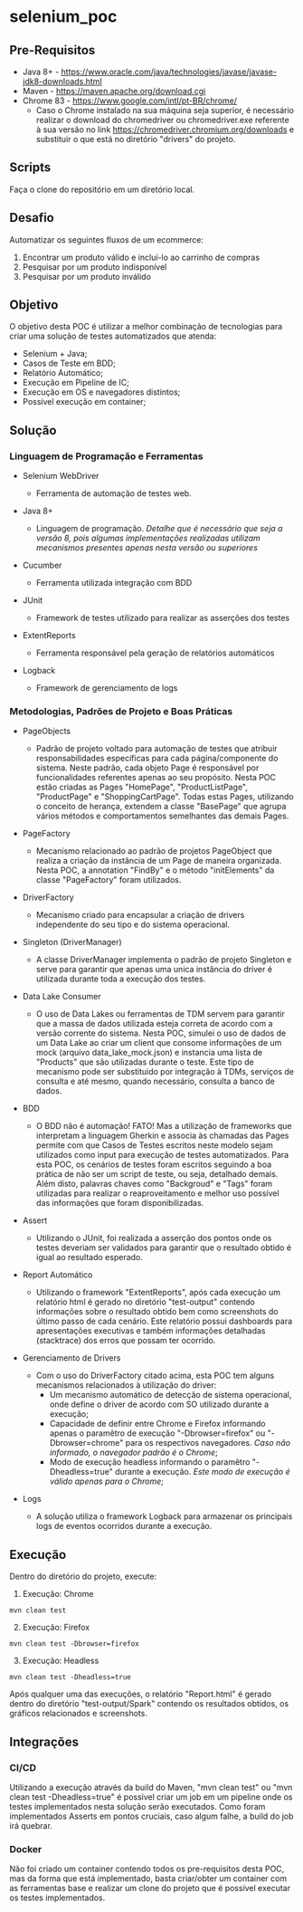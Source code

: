 # selenium_poc
## Pre-Requisitos
- Java 8+ - https://www.oracle.com/java/technologies/javase/javase-jdk8-downloads.html
- Maven - https://maven.apache.org/download.cgi
- Chrome 83 - https://www.google.com/intl/pt-BR/chrome/
  - Caso o Chrome instalado na sua máquina seja superior, é necessário realizar o download do chromedriver ou chromedriver.exe referente à sua versão no link https://chromedriver.chromium.org/downloads e substituir o que está no diretório "drivers" do projeto. 

## Scripts

Faça o clone do repositório em um diretório local.

## Desafio

Automatizar os seguintes fluxos de um ecommerce:
1. Encontrar um produto válido e incluí-lo ao carrinho de compras
2. Pesquisar por um produto indisponível
3. Pesquisar por um produto inválido

## Objetivo

O objetivo desta POC é utilizar a melhor combinação de tecnologias para criar uma solução de testes automatizados que atenda:
- Selenium + Java;
- Casos de Teste em BDD;
- Relatório Automático;
- Execução em Pipeline de IC;
- Execução em OS e navegadores distintos;
- Possível execução em container;

## Solução

### Linguagem de Programação e Ferramentas

- Selenium WebDriver
  - Ferramenta de automação de testes web.

- Java 8+
  - Linguagem de programação. *Detalhe que é necessário que seja a versão 8, pois algumas implementações realizadas utilizam mecanismos presentes apenas nesta versão ou superiores*

- Cucumber
  - Ferramenta utilizada integração com BDD
  
- JUnit
  - Framework de testes utilizado para realizar as asserções dos testes

- ExtentReports
  - Ferramenta responsável pela geração de relatórios automáticos

- Logback
  - Framework de gerenciamento de logs
  
### Metodologias, Padrões de Projeto e Boas Práticas

- PageObjects
  - Padrão de projeto voltado para automação de testes que atribuir responsabilidades específicas para cada página/componente do sistema. Neste padrão, cada objeto Page é responsável por funcionalidades referentes apenas ao seu propósito. Nesta POC estão criadas as Pages "HomePage", "ProductListPage", "ProductPage" e "ShoppingCartPage". Todas estas Pages, utilizando o conceito de herança, extendem a classe "BasePage" que agrupa vários métodos e comportamentos semelhantes das demais Pages.

- PageFactory
  - Mecanismo relacionado ao padrão de projetos PageObject que realiza a criação da instância de um Page de maneira organizada. Nesta POC, a annotation "FindBy" e o método "initElements" da classe "PageFactory" foram utilizados.

- DriverFactory
  - Mecanismo criado para encapsular a criação de drivers independente do seu tipo e do sistema operacional. 

- Singleton (DriverManager)
  - A classe DriverManager implementa o padrão de projeto Singleton e serve para garantir que apenas uma unica instância do driver é utilizada durante toda a execução dos testes.

- Data Lake Consumer
  - O uso de Data Lakes ou ferramentas de TDM servem para garantir que a massa de dados utilizada esteja correta de acordo com a versão corrente do sistema. Nesta POC, simulei o uso de dados de um Data Lake ao criar um client que consome informações de um mock (arquivo data_lake_mock.json) e instancia uma lista de "Products" que são utilizadas durante o teste. Este tipo de mecanismo pode ser substituido por integração à TDMs, serviços de consulta e até mesmo, quando necessário, consulta a banco de dados.

- BDD
  - O BDD não é automação! FATO! Mas a utilização de frameworks que interpretam a linguagem Gherkin e associa às chamadas das Pages permite com que Casos de Testes escritos neste modelo sejam utilizados como input para execução de testes automatizados. Para esta POC, os cenários de testes foram escritos seguindo a boa prática de não ser um script de teste, ou seja, detalhado demais. Além disto, palavras chaves como "Backgroud" e "Tags" foram utilizadas para realizar o reaproveitamento e melhor uso possível das informações que foram disponibilizadas.

- Assert
  - Utilizando o JUnit, foi realizada a asserção dos pontos onde os testes deveriam ser validados para garantir que o resultado obtido é igual ao resultado esperado.

- Report Automático
  - Utilizando o framework "ExtentReports", após cada execução um relatório html é gerado no diretório "test-output" contendo informações sobre o resultado obtido bem como screenshots do último passo de cada cenário. Este relatório possui dashboards para apresentações executivas e também informações detalhadas (stacktrace) dos erros que possam ter ocorrido.

- Gerenciamento de Drivers
  - Com o uso do DriverFactory citado acima, esta POC tem alguns mecanismos relacionados à utilização do driver:
    - Um mecanismo automático de detecção de sistema operacional, onde define o driver de acordo com SO utilizado durante a execução;
	- Capacidade de definir entre Chrome e Firefox informando apenas o paramêtro de execução "-Dbrowser=firefox" ou "-Dbrowser=chrome" para os respectivos navegadores. *Caso não informado, o navegador padrão é o Chrome*;
	- Modo de execução headless informando o paramêtro "-Dheadless=true" durante a execução. *Este modo de execução é válido apenas para o Chrome*;

- Logs
  - A solução utiliza o framework Logback para armazenar os principais logs de eventos ocorridos durante a execução.  


## Execução

Dentro do diretório do projeto, execute:

  1. Execução: Chrome

```
mvn clean test
```
	
  2. Execução: Firefox

```
mvn clean test -Dbrowser=firefox
```
	
  3. Execução: Headless
    
```
mvn clean test -Dheadless=true
```

Após qualquer uma das execuções, o relatório "Report.html" é gerado dentro do diretório "test-output/Spark" contendo os resultados obtidos, os gráficos relacionados e screenshots.
 
## Integrações

### CI/CD

Utilizando a execução através da build do Maven, "mvn clean test" ou "mvn clean test -Dheadless=true" é possível criar um job em um pipeline onde os testes implementados nesta solução serão executados. Como foram implementados Asserts em pontos cruciais, caso algum falhe, a build do job irá quebrar.

### Docker

Não foi criado um container contendo todos os pre-requisitos desta POC, mas da forma que está implementado, basta criar/obter um container com as ferramentas base e realizar um clone do projeto que é possível executar os testes implementados.

